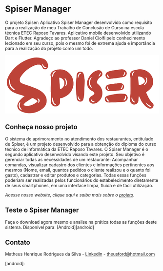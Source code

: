 # Spiser Manager

O projeto Spiser: Aplicativo Spiser Manager desenvolvido como requisito para a realização de meu Trabalho de Conclusão de Curso na escola técnica ETEC Raposo Tavares.
Aplicativo mobile desenvolvido utilizando Dart e Flutter.
Agradeço ao professor Daniel Ciolfi pelo conhecimento lecionado em seu curso, pois o mesmo foi de extrema ajuda e importância para a realização do projeto como um todo.

![](header.png)

## Conheça nosso projeto

O sistema de aprimoramento no atendimento dos restaurantes, entitulado de Spiser, é um projeto desenvolvido para a obtenção do diploma do curso técnico de informática da ETEC Raposo Tavares.
O Spiser Manager é o segundo aplicativo desenvolvido visando este projeto. 
Seu objetivo é gerenciar todas as necessidades de um restaurante: Acompanhar comandas, visualizar cadastro dos clientes e informações pertinentes aos mesmos (Nome, email, quantos pedidos o cliente realizou e o quanto foi gasto), cadastrar e editar produtos e categorias. Todas essas funções poderiam ser realizadas pelos funcionários do estabelecimento diretamente de seus smartphones, em uma interface limpa, fluída e de fácil utilização.

_Acesse nosso website, clique aqui e saiba mais sobre o [projeto][projeto]._

## Teste o Spiser Manager

Faça o download agora mesmo e analise na prática todas as funções deste sistema.
Disponível para: [Android][android]

## Contato

Matheus Henrique Rodrigues da Silva - [LinkedIn](https://www.linkedin.com/in/matheus-henrique-rodrigues-da-silva-4aa431188/) - theusford@hotmail.com

[projeto]: https://spiser-tcc.firebaseapp.com/
[android]: 
